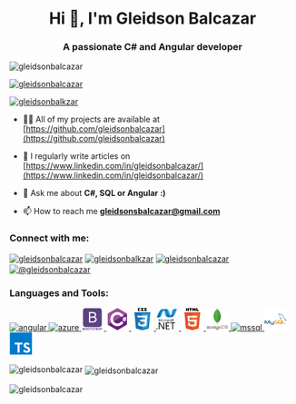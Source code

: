 <h1 align="center">Hi 👋, I'm Gleidson Balcazar</h1>
<h3 align="center">A passionate C# and Angular developer</h3>

<p align="left"> <img src="https://komarev.com/ghpvc/?username=gleidsonbalcazar&label=Profile%20views&color=0e75b6&style=flat" alt="gleidsonbalcazar" /> </p>

<p align="left"> <a href="https://github.com/ryo-ma/github-profile-trophy"><img src="https://github-profile-trophy.vercel.app/?username=gleidsonbalcazar" alt="gleidsonbalcazar" /></a> </p>

<p align="left"> <a href="https://twitter.com/gleidsonbalkzar" target="blank"><img src="https://img.shields.io/twitter/follow/gleidsonbalkzar?logo=twitter&style=for-the-badge" alt="gleidsonbalkzar" /></a> </p>

- 👨‍💻 All of my projects are available at [https://github.com/gleidsonbalcazar](https://github.com/gleidsonbalcazar)

- 📝 I regularly write articles on [https://www.linkedin.com/in/gleidsonbalcazar/](https://www.linkedin.com/in/gleidsonbalcazar/)

- 💬 Ask me about **C#, SQL or Angular :)**

- 📫 How to reach me **gleidsonsbalcazar@gmail.com**

<h3 align="left">Connect with me:</h3>
<p align="left">
<a href="https://dev.to/gleidsonbalcazar" target="blank"><img align="center" src="https://cdn.jsdelivr.net/npm/simple-icons@3.0.1/icons/dev-dot-to.svg" alt="gleidsonbalcazar" height="30" width="40" /></a>
<a href="https://twitter.com/gleidsonbalkzar" target="blank"><img align="center" src="https://raw.githubusercontent.com/rahuldkjain/github-profile-readme-generator/master/src/images/icons/Social/twitter.svg" alt="gleidsonbalkzar" height="30" width="40" /></a>
<a href="https://linkedin.com/in/gleidsonbalcazar" target="blank"><img align="center" src="https://raw.githubusercontent.com/rahuldkjain/github-profile-readme-generator/master/src/images/icons/Social/linked-in-alt.svg" alt="gleidsonbalcazar" height="30" width="40" /></a>
<a href="https://medium.com/@gleidsonbalcazar" target="blank"><img align="center" src="https://raw.githubusercontent.com/rahuldkjain/github-profile-readme-generator/master/src/images/icons/Social/medium.svg" alt="@gleidsonbalcazar" height="30" width="40" /></a>
</p>

<h3 align="left">Languages and Tools:</h3>
<p align="left"> <a href="https://angular.io" target="_blank"> <img src="https://angular.io/assets/images/logos/angular/angular.svg" alt="angular" width="40" height="40"/> </a> <a href="https://azure.microsoft.com/en-in/" target="_blank"> <img src="https://www.vectorlogo.zone/logos/microsoft_azure/microsoft_azure-icon.svg" alt="azure" width="40" height="40"/> </a> <a href="https://getbootstrap.com" target="_blank"> <img src="https://raw.githubusercontent.com/devicons/devicon/master/icons/bootstrap/bootstrap-plain-wordmark.svg" alt="bootstrap" width="40" height="40"/> </a> <a href="https://www.w3schools.com/cs/" target="_blank"> <img src="https://raw.githubusercontent.com/devicons/devicon/master/icons/csharp/csharp-original.svg" alt="csharp" width="40" height="40"/> </a> <a href="https://www.w3schools.com/css/" target="_blank"> <img src="https://raw.githubusercontent.com/devicons/devicon/master/icons/css3/css3-original-wordmark.svg" alt="css3" width="40" height="40"/> </a> <a href="https://dotnet.microsoft.com/" target="_blank"> <img src="https://raw.githubusercontent.com/devicons/devicon/master/icons/dot-net/dot-net-original-wordmark.svg" alt="dotnet" width="40" height="40"/> </a> <a href="https://www.w3.org/html/" target="_blank"> <img src="https://raw.githubusercontent.com/devicons/devicon/master/icons/html5/html5-original-wordmark.svg" alt="html5" width="40" height="40"/> </a> <a href="https://www.mongodb.com/" target="_blank"> <img src="https://raw.githubusercontent.com/devicons/devicon/master/icons/mongodb/mongodb-original-wordmark.svg" alt="mongodb" width="40" height="40"/> </a> <a href="https://www.microsoft.com/en-us/sql-server" target="_blank"> <img src="https://www.svgrepo.com/show/303229/microsoft-sql-server-logo.svg" alt="mssql" width="40" height="40"/> </a> <a href="https://www.mysql.com/" target="_blank"> <img src="https://raw.githubusercontent.com/devicons/devicon/master/icons/mysql/mysql-original-wordmark.svg" alt="mysql" width="40" height="40"/> </a> <a href="https://www.typescriptlang.org/" target="_blank"> <img src="https://raw.githubusercontent.com/devicons/devicon/master/icons/typescript/typescript-original.svg" alt="typescript" width="40" height="40"/> </a> </p>

<p><img align="left" src="https://github-readme-stats.vercel.app/api/top-langs?username=gleidsonbalcazar&show_icons=true&locale=en&layout=compact" alt="gleidsonbalcazar" /></p>

<p>&nbsp;<img align="center" src="https://github-readme-stats.vercel.app/api?username=gleidsonbalcazar&show_icons=true&locale=en" alt="gleidsonbalcazar" /></p>

<p><img align="center" src="https://github-readme-streak-stats.herokuapp.com/?user=gleidsonbalcazar&" alt="gleidsonbalcazar" /></p>
